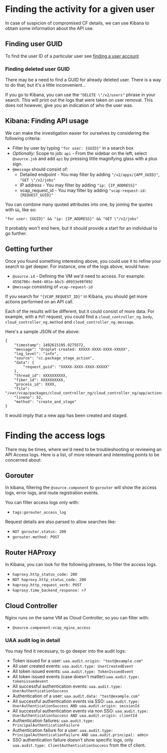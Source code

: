 # Finding the activity for a given user

In case of suspicion of compromised CF details, we can use Kibana to
obtain some information about the API use.

## Finding user GUID

To find the user ID of a particular user see [finding a user account](../guides/CF_UAA_user_management.md#finding-a-user-account)

### Finding deleted user GUID

There may be a need to find a GUID for already deleted user. There is a
way to do that, but it's a little inconvenient...

If you go to Kibana, you can use the `"DELETE \"/v2/users"` phrase in
your search. This will print out the logs that were taken on user
removal. This does not however, give you an indication of who the user
was.

## Kibana: Finding API usage

We can make the investigation easier for ourselves by considering the
following criteria:

- Filter by user by typing `"for user: {GUID}"` in a search box
- *Optionally:* Scope to job: `api` - From the sidebar on the left,
  select `@source.job` and add `api` by pressing little magnifying glass
  with a plus sign.
- `@message` should consist of:
	- Detailed endpoint - You may filter by adding `"/v2/apps/{APP_GUID}"`, `"GET \"/v2/jobs"`
	- IP address - You may filter by adding `"ip: {IP_ADDRESS}"`
	- vcap_request_id - You may filter by adding `"vcap-request-id:
	  {REQUEST_GUID}"`

You can combine many quoted attributes into one, by joining the quotes
with `&&`, like so:

```
"for user: {GUID}" && "ip: {IP_ADDRESS}" && "GET \"/v2/jobs"
```

It probably won't end here, but it should provide a start for an
individual to go further.

## Getting further

Once you found something interesting above, you could use it to refine
your search to get deeper. For instance, one of the logs above, would have:

- `@source.id` - Defining the VM we'd need to access. For example:
  `4556706c-0e04-401e-bbc5-d0933e98f892`
- `@message` consisting of `vcap-request-id`

If you search for `"{VCAP_REQUEST_ID}"` in Kibana, you should get
more actions performed on an API call.

Each of the results will be different, but it could consist of more
data. For example, with a `PUT` request, you could find a
`cloud_controller_ng.body`, `cloud_controller_ng.method` and
`cloud_controller_ng.message`.

Here's a sample JSON of the above:

```
{
    "timestamp": 1492615195.9275572,
    "message": "droplet created: XXXXX-XXXX-XXXX-XXXXX",
    "log_level": "info",
    "source": "cc.package_stage_action",
    "data": {
        "request_guid": "XXXXX-XXXX-XXXX-XXXXX"
    },
    "thread_id": XXXXXXXXXX,
    "fiber_id": XXXXXXXXXX,
    "process_id": XXXX,
    "file": "/var/vcap/packages/cloud_controller_ng/cloud_controller_ng/app/actions/droplet_create.rb",
    "lineno": 52,
    "method": "create_and_stage"
}
```

It would imply that a new app has been created and staged.

# Finding the access logs

There may be times, where we'd need to be troubleshooting or reviewing an API Access logs. Here is a list, of more relevant and interesting points to be concerned about:

## Gorouter

In kibana, filtering the `@source.component` to `gorouter` will show the access logs, error logs, and route registration events.

You can filter access logs only with:

- `tags:gorouter_access_log`

Request details are also parsed to allow searches like:

- `NOT gorouter.status: 200`
- `gorouter.method: POST`

## Router HAProxy

In Kibana, you can look for the following phrases, to filter the access logs.

- `haproxy.http_status_code: 200`
- `NOT haproxy.http_status_code: 200`
- `haproxy.http_request_verb: POST`
- `haproxy.time_backend_response: >7`

## Cloud Controller

Nginx runs on the same VM as Cloud Controller, so you can filter with:

- `@source.component:vcap_nginx_access`

### UAA audit log in detail

You may find it necessary, to go deeper into the audit logs:

- Token issued for a user: `uaa.audit.origin: "test@example.com"`
- All user created events: `uaa.audit.type: UserCreatedEvent`
- All token issued events: `uaa.audit.type: TokenIssuedEvent`
- All token issued events (case doesn't matter):`uaa.audit.type: tokenissuedevent`
- All successful authentication events: `uaa.audit.type: UserAuthenticationSuccess`
- Authentication of a user: `uaa.audit.data: "test@example.com"`
- All successful authentication events via SSO: `uaa.audit.type: UserAuthenticationSuccess AND uaa.audit.origin: sessionId`
- All successful authentication events via non SSO: `uaa.audit.type: UserAuthenticationSuccess AND uaa.audit.origin: clientId`
- Authentication failures: `uaa.audit.type: PrincipalAuthenticationFailure`
- Authentication failure for a user: `uaa.audit.type: PrincipalAuthenticationFailure AND uaa.audit.principal: admin`
- SSO authentication failure doesn't show specific logs, only `uaa.audit.type: ClientAuthenticationSuccess` from the cf client.
